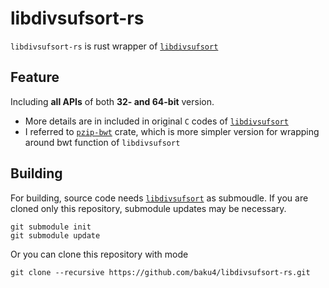 # libdivsufsort-rs
`libdivsufsort-rs` is rust wrapper of [`libdivsufsort`](https://github.com/y-256/libdivsufsort)  
## Feature
Including **all APIs** of both **32- and 64-bit** version.
 - More details are in included in original `C` codes of [`libdivsufsort`](https://github.com/y-256/libdivsufsort)  
 - I referred to [`pzip-bwt`](https://crates.io/crates/pzip-bwt) crate, which is more simpler version for wrapping around bwt function of `libdivsufsort`
## Building
For building, source code needs [`libdivsufsort`](https://github.com/y-256/libdivsufsort) as submoudle.
If you are cloned only this repository, submodule updates may be necessary.
```git
git submodule init
git submodule update
```
Or you can clone this repository with mode
```git
git clone --recursive https://github.com/baku4/libdivsufsort-rs.git
```